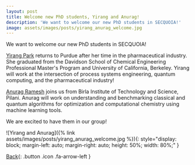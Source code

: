 ```yaml
---
layout: post
title: Welcome new PhD students, Yirang and Anurag!
description: 'We want to welcome our new PhD students in SECQUOIA!'
image: assets/images/posts/yirang_anurag_welcome.jpg
---
```


We want to welcome our new PhD students in SECQUOIA!

[Yirang Park](https://SECQUOIA.github.io/2-members.html) returns to Purdue after her time in the pharmaceutical industry. She graduated from the Davidson School of Chemical Engineering Professional Master's Program and University of California, Berkeley. Yirang will work at the intersection of process systems engineering, quantum computing, and the pharmaceutical industry!

[Anurag Ramesh](https://SECQUOIA.github.io/2-members.html) joins us from Birla Institute of Technology and Science, Pilani. Anurag will work on understanding and benchmarking classical and quantum algorithms for optimization and computational chemistry using machine learning tools.

We are excited to have them in our group!

![Yirang and Anurag]({% link assets/images/posts/yirang_anurag_welcome.jpg %}){: style="display: block; margin-left: auto; margin-right: auto; height: 50%; width: 80%;" }

[Back](/3-news.html){: .button .icon .fa-arrow-left }
